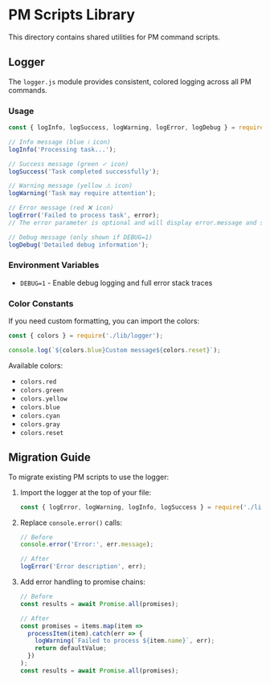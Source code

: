 # PM Scripts Library

This directory contains shared utilities for PM command scripts.

## Logger

The `logger.js` module provides consistent, colored logging across all PM commands.

### Usage

```javascript
const { logInfo, logSuccess, logWarning, logError, logDebug } = require('./lib/logger');

// Info message (blue ℹ icon)
logInfo('Processing task...');

// Success message (green ✓ icon)
logSuccess('Task completed successfully');

// Warning message (yellow ⚠ icon)
logWarning('Task may require attention');

// Error message (red ❌ icon)
logError('Failed to process task', error);
// The error parameter is optional and will display error.message and stack (if DEBUG=1)

// Debug message (only shown if DEBUG=1)
logDebug('Detailed debug information');
```

### Environment Variables

- `DEBUG=1` - Enable debug logging and full error stack traces

### Color Constants

If you need custom formatting, you can import the colors:

```javascript
const { colors } = require('./lib/logger');

console.log(`${colors.blue}Custom message${colors.reset}`);
```

Available colors:
- `colors.red`
- `colors.green`
- `colors.yellow`
- `colors.blue`
- `colors.cyan`
- `colors.gray`
- `colors.reset`

## Migration Guide

To migrate existing PM scripts to use the logger:

1. Import the logger at the top of your file:
   ```javascript
   const { logError, logWarning, logInfo, logSuccess } = require('./lib/logger');
   ```

2. Replace `console.error()` calls:
   ```javascript
   // Before
   console.error('Error:', err.message);

   // After
   logError('Error description', err);
   ```

3. Add error handling to promise chains:
   ```javascript
   // Before
   const results = await Promise.all(promises);

   // After
   const promises = items.map(item =>
     processItem(item).catch(err => {
       logWarning(`Failed to process ${item.name}`, err);
       return defaultValue;
     })
   );
   const results = await Promise.all(promises);
   ```

